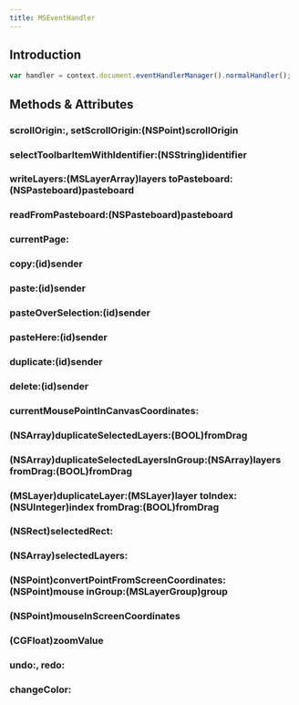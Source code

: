 ```yaml
---
title: MSEventHandler
---
```


## Introduction

```javascript
var handler = context.document.eventHandlerManager().normalHandler();
```

## Methods & Attributes

### scrollOrigin:, setScrollOrigin:(NSPoint)scrollOrigin

### selectToolbarItemWithIdentifier:(NSString)identifier

### writeLayers:(MSLayerArray)layers toPasteboard:(NSPasteboard)pasteboard

### readFromPasteboard:(NSPasteboard)pasteboard

### currentPage:

### copy:(id)sender
### paste:(id)sender
### pasteOverSelection:(id)sender
### pasteHere:(id)sender
### duplicate:(id)sender
### delete:(id)sender

### currentMousePointInCanvasCoordinates:

### (NSArray)duplicateSelectedLayers:(BOOL)fromDrag
### (NSArray)duplicateSelectedLayersInGroup:(NSArray)layers fromDrag:(BOOL)fromDrag
### (MSLayer)duplicateLayer:(MSLayer)layer toIndex:(NSUInteger)index fromDrag:(BOOL)fromDrag

### (NSRect)selectedRect:
### (NSArray)selectedLayers:

### (NSPoint)convertPointFromScreenCoordinates:(NSPoint)mouse inGroup:(MSLayerGroup)group
### (NSPoint)mouseInScreenCoordinates

### (CGFloat)zoomValue

### undo:, redo:

### changeColor:
